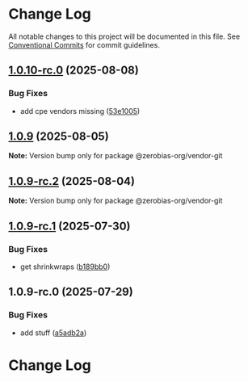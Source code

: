 # Change Log

All notable changes to this project will be documented in this file.
See [Conventional Commits](https://conventionalcommits.org) for commit guidelines.

## [1.0.10-rc.0](https://github.com/zerobias-org/vendor/compare/@zerobias-org/vendor-git@1.0.9...@zerobias-org/vendor-git@1.0.10-rc.0) (2025-08-08)


### Bug Fixes

* add cpe vendors missing ([53e1005](https://github.com/zerobias-org/vendor/commit/53e100520e848be73b2cba8a0ef4f184844b8abb))





## [1.0.9](https://github.com/zerobias-org/vendor/compare/@zerobias-org/vendor-git@1.0.9-rc.2...@zerobias-org/vendor-git@1.0.9) (2025-08-05)

**Note:** Version bump only for package @zerobias-org/vendor-git





## [1.0.9-rc.2](https://github.com/zerobias-org/vendor/compare/@zerobias-org/vendor-git@1.0.9-rc.1...@zerobias-org/vendor-git@1.0.9-rc.2) (2025-08-04)

**Note:** Version bump only for package @zerobias-org/vendor-git





## [1.0.9-rc.1](https://github.com/zerobias-org/vendor/compare/@zerobias-org/vendor-git@1.0.9-rc.0...@zerobias-org/vendor-git@1.0.9-rc.1) (2025-07-30)


### Bug Fixes

* get shrinkwraps ([b189bb0](https://github.com/zerobias-org/vendor/commit/b189bb0cf53ad66427530ccc0eab7824527942d3))





## 1.0.9-rc.0 (2025-07-29)


### Bug Fixes

* add stuff ([a5adb2a](https://github.com/zerobias-org/vendor/commit/a5adb2aecd0670c42e9077affecb6a047bf30fc6))





# Change Log
